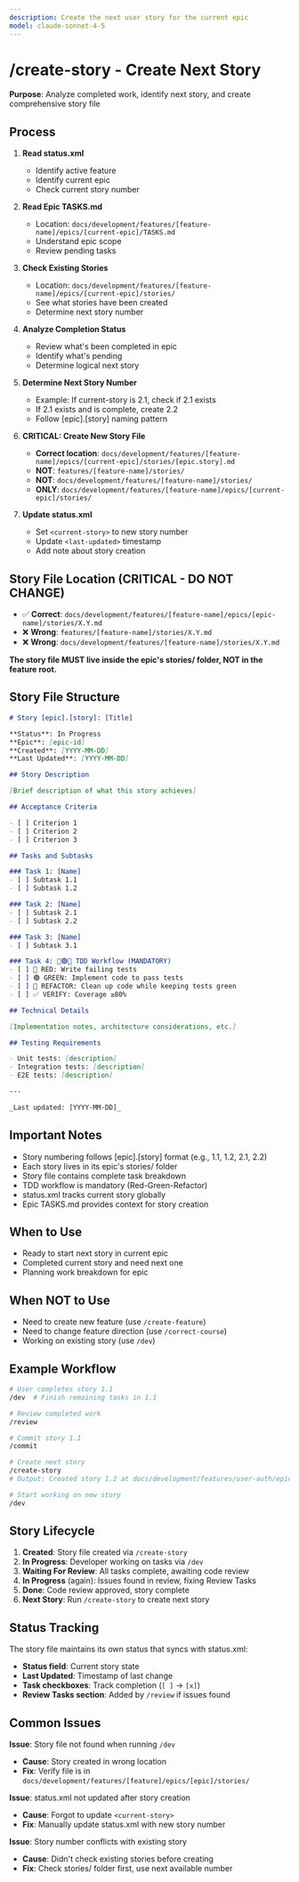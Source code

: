 ```yaml
---
description: Create the next user story for the current epic
model: claude-sonnet-4-5
---
```


# /create-story - Create Next Story

**Purpose**: Analyze completed work, identify next story, and create comprehensive story file

## Process

1. **Read status.xml**
   - Identify active feature
   - Identify current epic
   - Check current story number

2. **Read Epic TASKS.md**
   - Location: `docs/development/features/[feature-name]/epics/[current-epic]/TASKS.md`
   - Understand epic scope
   - Review pending tasks

3. **Check Existing Stories**
   - Location: `docs/development/features/[feature-name]/epics/[current-epic]/stories/`
   - See what stories have been created
   - Determine next story number

4. **Analyze Completion Status**
   - Review what's been completed in epic
   - Identify what's pending
   - Determine logical next story

5. **Determine Next Story Number**
   - Example: If current-story is 2.1, check if 2.1 exists
   - If 2.1 exists and is complete, create 2.2
   - Follow [epic].[story] naming pattern

6. **CRITICAL: Create New Story File**
   - **Correct location**: `docs/development/features/[feature-name]/epics/[current-epic]/stories/[epic.story].md`
   - **NOT**: `features/[feature-name]/stories/`
   - **NOT**: `docs/development/features/[feature-name]/stories/`
   - **ONLY**: `docs/development/features/[feature-name]/epics/[current-epic]/stories/`

7. **Update status.xml**
   - Set `<current-story>` to new story number
   - Update `<last-updated>` timestamp
   - Add note about story creation

## Story File Location (CRITICAL - DO NOT CHANGE)

- ✅ **Correct**: `docs/development/features/[feature-name]/epics/[epic-name]/stories/X.Y.md`
- ❌ **Wrong**: `features/[feature-name]/stories/X.Y.md`
- ❌ **Wrong**: `docs/development/features/[feature-name]/stories/X.Y.md`

**The story file MUST live inside the epic's stories/ folder, NOT in the feature root.**

## Story File Structure

```markdown
# Story [epic].[story]: [Title]

**Status**: In Progress
**Epic**: [epic-id]
**Created**: [YYYY-MM-DD]
**Last Updated**: [YYYY-MM-DD]

## Story Description

[Brief description of what this story achieves]

## Acceptance Criteria

- [ ] Criterion 1
- [ ] Criterion 2
- [ ] Criterion 3

## Tasks and Subtasks

### Task 1: [Name]
- [ ] Subtask 1.1
- [ ] Subtask 1.2

### Task 2: [Name]
- [ ] Subtask 2.1
- [ ] Subtask 2.2

### Task 3: [Name]
- [ ] Subtask 3.1

### Task 4: 🔴🟢🔵 TDD Workflow (MANDATORY)
- [ ] 🔴 RED: Write failing tests
- [ ] 🟢 GREEN: Implement code to pass tests
- [ ] 🔵 REFACTOR: Clean up code while keeping tests green
- [ ] ✅ VERIFY: Coverage ≥80%

## Technical Details

[Implementation notes, architecture considerations, etc.]

## Testing Requirements

- Unit tests: [description]
- Integration tests: [description]
- E2E tests: [description]

---

_Last updated: [YYYY-MM-DD]_
```

## Important Notes

- Story numbering follows [epic].[story] format (e.g., 1.1, 1.2, 2.1, 2.2)
- Each story lives in its epic's stories/ folder
- Story file contains complete task breakdown
- TDD workflow is mandatory (Red-Green-Refactor)
- status.xml tracks current story globally
- Epic TASKS.md provides context for story creation

## When to Use

- Ready to start next story in current epic
- Completed current story and need next one
- Planning work breakdown for epic

## When NOT to Use

- Need to create new feature (use `/create-feature`)
- Need to change feature direction (use `/correct-course`)
- Working on existing story (use `/dev`)

## Example Workflow

```bash
# User completes story 1.1
/dev  # Finish remaining tasks in 1.1

# Review completed work
/review

# Commit story 1.1
/commit

# Create next story
/create-story
# Output: Created story 1.2 at docs/development/features/user-auth/epics/epic-1-foundation/stories/1.2.md

# Start working on new story
/dev
```

## Story Lifecycle

1. **Created**: Story file created via `/create-story`
2. **In Progress**: Developer working on tasks via `/dev`
3. **Waiting For Review**: All tasks complete, awaiting code review
4. **In Progress** (again): Issues found in review, fixing Review Tasks
5. **Done**: Code review approved, story complete
6. **Next Story**: Run `/create-story` to create next story

## Status Tracking

The story file maintains its own status that syncs with status.xml:

- **Status field**: Current story state
- **Last Updated**: Timestamp of last change
- **Task checkboxes**: Track completion (`[ ]` → `[x]`)
- **Review Tasks section**: Added by `/review` if issues found

## Common Issues

**Issue**: Story file not found when running `/dev`
- **Cause**: Story created in wrong location
- **Fix**: Verify file is in `docs/development/features/[feature]/epics/[epic]/stories/`

**Issue**: status.xml not updated after story creation
- **Cause**: Forgot to update `<current-story>`
- **Fix**: Manually update status.xml with new story number

**Issue**: Story number conflicts with existing story
- **Cause**: Didn't check existing stories before creating
- **Fix**: Check stories/ folder first, use next available number
